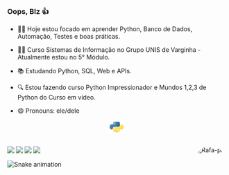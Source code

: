 ### Oops, Blz 👍

- 👨‍💻 Hoje estou focado em aprender Python, Banco de Dados, Automação, Testes e boas práticas. 

- 👨‍🎓 Curso Sistemas de Informação no Grupo UNIS de Varginha - Atualmente estou no 5° Módulo.

- 📚 Estudando Python, SQL, Web e APIs.

- 🔍 Estou fazendo curso Python Impressionador e Mundos 1,2,3 de Python do Curso em vídeo.

- 😄 Pronouns: ele/dele


<div align="center">  <img align="center" alt="Rafa-Python" height="30" width="40" src="https://raw.githubusercontent.com/devicons/devicon/master/icons/python/python-original.svg">
  <alt="Rafa-pic" height="150" style="border-radius:50px;" src="https://media.discordapp.net/attachments/639956127056134178/890373478988013628/Publicacoes_Instagram_1_1.png?width=676&height=676">
</div>
  
  ##
 
<div> 
  <a href="https://www.youtube.com/channel/UCFfFnntk10rR1QkaBryPhdg" target="_blank"><img src="https://img.shields.io/badge/YouTube-FF0000?style=for-the-badge&logo=youtube&logoColor=white" target="_blank"></a>
  <a href="https://www.instagram.com/vincy.tarsis/" target="_blank"><img src="https://img.shields.io/badge/-Instagram-%23E4405F?style=for-the-badge&logo=instagram&logoColor=white" target="_blank"></a>
  <a href = "mailto:vincydetarsis@gmail.com"><img src="https://img.shields.io/badge/-Gmail-%23333?style=for-the-badge&logo=gmail&logoColor=white" target="_blank"></a>
  <a href="https://www.linkedin.com/in/vincydetarsis/" target="_blank"><img src="https://img.shields.io/badge/-LinkedIn-%230077B5?style=for-the-badge&logo=linkedin&logoColor=white" target="_blank"></a>
  <img align="right" alt="Rafa-pic" height="150" style="border-radius:50px;" src="https://cdn.streamelements.com/uploads/3987c223-0700-4f3b-a666-bd360fc12573.gif">
 
                                                                                  
   ![Snake animation](https://github.com/vincytarsis/rafaballerini/blob/output/github-contribution-grid-snake.svg)
 
</div>
